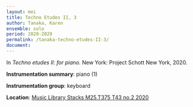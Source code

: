 ```yaml
---
layout: mei
title: Techno Etudes II, 3
author: Tanaka, Karen 
ensemble: solo
period: 2020-2029
permalink: /tanaka-techno-etudes-II-3/
document: 
---
```


In *Techno etudes II: for piano.* New York: Project Schott New York, 2020.

**Instrumentation summary**: piano (1) 

**Instrumentation group**: keyboard

**Location**: <a href="https://tufts.primo.exlibrisgroup.com/permalink/01TUN_INST/1kc9gia/alma991018306187303851" target="_blank">Music Library Stacks M25.T375 T43 no.2 2020</a>